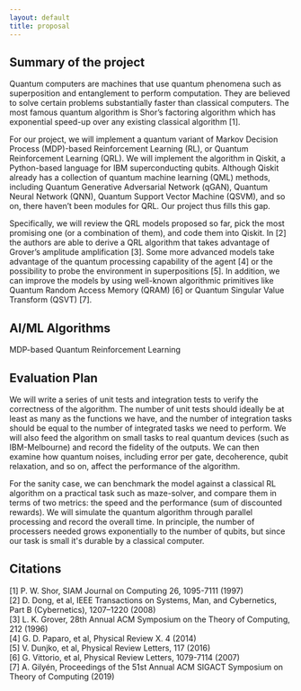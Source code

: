 ```yaml
---
layout: default
title: proposal
---
```


## Summary of the project
Quantum computers are machines that use quantum phenomena such as superposition and entanglement to perform computation. They are believed to solve certain problems substantially faster than classical computers. The most famous quantum algorithm is Shor’s factoring algorithm which has exponential speed-up over any existing classical algorithm [1].

For our project, we will implement a quantum variant of Markov Decision Process (MDP)-based Reinforcement Learning (RL), or Quantum Reinforcement Learning (QRL). We will implement the algorithm in Qiskit, a Python-based language for IBM superconducting qubits. Although Qiskit already has a collection of quantum machine learning (QML) methods, including Quantum Generative Adversarial Network (qGAN), Quantum Neural Network (QNN), Quantum Support Vector Machine (QSVM), and so on, there haven’t been modules for QRL. Our project thus fills this gap.

Specifically, we will review the QRL models proposed so far, pick the most promising one (or a combination of them), and code them into Qiskit. In [2] the authors are able to derive a QRL algorithm that takes advantage of Grover’s amplitude amplification [3]. Some more advanced models take advantage of the quantum processing capability of the agent [4] or the possibility to probe the environment in superpositions [5]. In addition, we can improve the models by using well-known algorithmic primitives like Quantum Random Access Memory (QRAM) [6] or Quantum Singular Value Transform (QSVT) [7].

## AI/ML Algorithms
MDP-based Quantum Reinforcement Learning

## Evaluation Plan
We will write a series of unit tests and integration tests to verify the correctness of the algorithm. The number of unit tests should ideally be at least as many as the functions we have, and the number of integration tasks should be equal to the number of integrated tasks we need to perform. We will also feed the algorithm on small tasks to real quantum devices (such as IBM-Melbourne) and record the fidelity of the outputs. We can then examine how quantum noises, including error per gate, decoherence, qubit relaxation, and so on, affect the performance of the algorithm.

For the sanity case, we can benchmark the model against a classical RL algorithm on a practical task such as maze-solver, and compare them in terms of two metrics: the speed and the performance (sum of discounted rewards). We will simulate the quantum algorithm through parallel processing and record the overall time. In principle, the number of processers needed grows exponentially to the number of qubits, but since our task is small it's durable by a classical computer.

## Citations
[1] P. W. Shor, SIAM Journal on Computing 26, 1095-7111 (1997) \
[2] D. Dong, et al, IEEE Transactions on Systems, Man, and Cybernetics, Part B (Cybernetics), 1207–1220 (2008) \
[3] L. K. Grover, 28th Annual ACM Symposium on the Theory of Computing, 212 (1996) \
[4] G. D. Paparo, et al, Physical Review X. 4 (2014) \
[5] V. Dunjko, et al, Physical Review Letters, 117 (2016) \
[6] G. Vittorio, et al, Physical Review Letters, 1079-7114 (2007) \
[7] A. Gilyén, Proceedings of the 51st Annual ACM SIGACT Symposium on Theory of Computing (2019)
